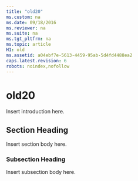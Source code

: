 ```yaml
---
title: "old20"
ms.custom: na
ms.date: 09/18/2016
ms.reviewer: na
ms.suite: na
ms.tgt_pltfrm: na
ms.topic: article
H1: old
ms.assetid: a04ebf7e-5613-4459-95ab-5d4fd4488ea2
caps.latest.revision: 6
robots: noindex,nofollow
---
```

# old20
Insert introduction here.  
  
## Section Heading  
 Insert section body here.  
  
### Subsection Heading  
 Insert subsection body here.
